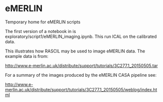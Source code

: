 # eMERLIN
Temporary home for eMERLIN scripts

The first version of a notebook in is exploratory/script1/eMERLIN_imaging.ipynb. This run ICAL on the 
calibrated data.

This illustrates how RASCIL may be used to image eMERLIN data. The example data is from:

http://www.e-merlin.ac.uk/distribute/support/tutorials/3C277.1_20150505.tar

For a summary of the images produced by the eMERLIN CASA pipeline see:

http://www.e-merlin.ac.uk/distribute/support/tutorials/3C277.1_20150505/weblog/index.html

